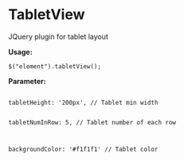 TabletView
==========

JQuery plugin for tablet layout

**Usage:**

<code>$("element").tabletView();</code>

**Parameter:**

<code>
tabletHeight: '200px', // Tablet min width

tabletNumInRow: 5, // Tablet number of each row

backgroundColor: '#f1f1f1' // Tablet color
</code>


